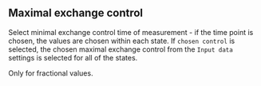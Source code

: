 ## Maximal exchange control

Select minimal exchange control time of measurement - if the time point is chosen, the values are chosen within each state. If `chosen control` is selected, the chosen maximal exchange control from the `Input data` settings is selected for all of the states.

Only for fractional values. 
